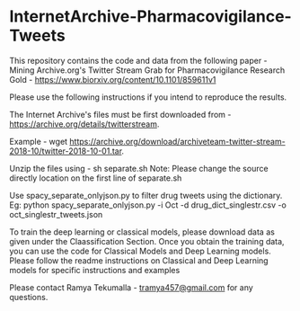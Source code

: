 # InternetArchive-Pharmacovigilance-Tweets

This repository contains the code and data from the following paper -  Mining Archive.org's Twitter Stream Grab for Pharmacovigilance Research Gold - https://www.biorxiv.org/content/10.1101/859611v1

Please use the following instructions if you intend to reproduce the results. 

The Internet Archive's files must be first downloaded from - https://archive.org/details/twitterstream.

Example - wget https://archive.org/download/archiveteam-twitter-stream-2018-10/twitter-2018-10-01.tar. 

Unzip the files using - sh separate.sh 
Note: Please change the source directly location on the first line of separate.sh

Use spacy_separate_onlyjson.py to filter drug tweets using the dictionary. 
Eg: python spacy_separate_onlyjson.py -i Oct -d drug_dict_singlestr.csv -o oct_singlestr_tweets.json

To train the deep learning or classical models, please download data as given under the Claassification Section.
Once you obtain the training data, you can use the code for Classical Models and Deep Learning models. 
Please follow the readme instructions on Classical and Deep Learning models for specific instructions and examples


Please contact Ramya Tekumalla - tramya457@gmail.com for any questions.
